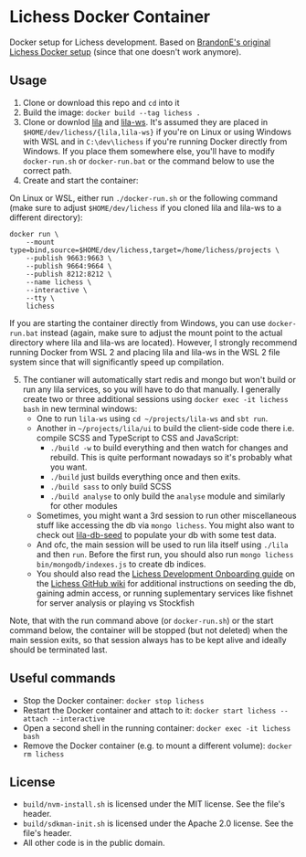# Lichess Docker Container

Docker setup for Lichess development. Based on [BrandonE's original Lichess Docker setup](https://github.com/BrandonE/lichocker) (since that one doesn't work anymore).

## Usage

1. Clone or download this repo and `cd` into it
2. Build the image: `docker build --tag lichess .`
3. Clone or downlod [lila](https://github.com/ornicar/lila) and [lila-ws](https://github.com/ornicar/lila-ws). It's assumed they are placed in `$HOME/dev/lichess/{lila,lila-ws}` if you're on Linux or using Windows with WSL and in `C:\dev\lichess` if you're running Docker directly from Windows. If you place them somewhere else, you'll have to modify `docker-run.sh` or `docker-run.bat` or the command below to use the correct path.
4. Create and start the container:

On Linux or WSL, either run `./docker-run.sh` or the following command (make sure to adjust `$HOME/dev/lichess` if you cloned lila and lila-ws to a different directory):
```
docker run \
    --mount type=bind,source=$HOME/dev/lichess,target=/home/lichess/projects \
    --publish 9663:9663 \
    --publish 9664:9664 \
    --publish 8212:8212 \
    --name lichess \
    --interactive \
    --tty \
    lichess
```

If you are starting the container directly from Windows, you can use `docker-run.bat` instead (again, make sure to adjust the mount point to the actual directory where lila and lila-ws are located). However, I strongly recommend running Docker from WSL 2 and placing lila and lila-ws in the WSL 2 file system since that will significantly speed up compilation.

5. The contianer will automatically start redis and mongo but won't build or run any lila services, so you will have to do that manually. I generally create two or three additional sessions using `docker exec -it lichess bash` in new terminal windows:
    - One to run `lila-ws` using `cd ~/projects/lila-ws` and `sbt run`.
    - Another in `~/projects/lila/ui` to build the client-side code there i.e. compile SCSS and TypeScript to CSS and JavaScript:
        - `./build -w` to build everything and then watch for changes and rebuild. This is quite performant nowadays so it's probably what you want.
        - `./build` just builds everything once and then exits.
        - `./build sass` to only build SCSS
        - `./build analyse` to only build the `analyse` module and similarly for other modules
    - Sometimes, you might want a 3rd session to run other miscellaneous stuff like accessing the db via `mongo lichess`. You might also want to check out [lila-db-seed](https://github.com/lichess-org/lila-db-seed) to populate your db with some test data.
    - And ofc, the main session will be used to run lila itself using `./lila` and then `run`. Before the first run, you should also run `mongo lichess bin/mongodb/indexes.js` to create db indices.
    - You should also read the [Lichess Development Onboarding guide](https://github.com/ornicar/lila/wiki/Lichess-Development-Onboarding#installation) on the [Lichess GitHub wiki](https://github.com/ornicar/lila/wiki) for additional instructions on seeding the db, gaining admin access, or running suplementary services like fishnet for server analysis or playing vs Stockfish

Note, that with the run command above (or `docker-run.sh`) or the start command below, the container will be stopped (but not deleted) when the main session exits, so that session always has to be kept alive and ideally should be terminated last.

## Useful commands

* Stop the Docker container: `docker stop lichess`
* Restart the Docker container and attach to it: `docker start lichess --attach --interactive`
* Open a second shell in the running container: `docker exec -it lichess bash`
* Remove the Docker container (e.g. to mount a different volume): `docker rm lichess`

## License

- `build/nvm-install.sh` is licensed under the MIT license. See the file's header.
- `build/sdkman-init.sh` is licensed under the Apache 2.0 license. See the file's header.
- All other code is in the public domain.
